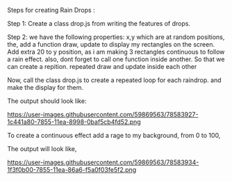 Steps for creating Rain Drops :

Step 1: Create a class drop.js from writing the features of drops.

Step 2: we have the following properties: x,y which are at random positions, 
the, add a function draw, update to display my rectangles on the screen.
Add extra 20 to y position, as i am making 3 rectangles continuous to follow a rain effect.
also, dont forget to call one function inside another. So that we can create a repition.  repeated draw and update inside each other

Now, call the class drop.js to create a repeated loop for each raindrop. and make the display for them.

The output should look like: 

https://user-images.githubusercontent.com/59869563/78583927-1c441a80-7855-11ea-8998-0baf5cb4fd52.png

To create a continuous effect add a rage to my background, from 0 to 100,

The output will look like, 

https://user-images.githubusercontent.com/59869563/78583934-1f3f0b00-7855-11ea-86a6-f5a0f03fe5f2.png


